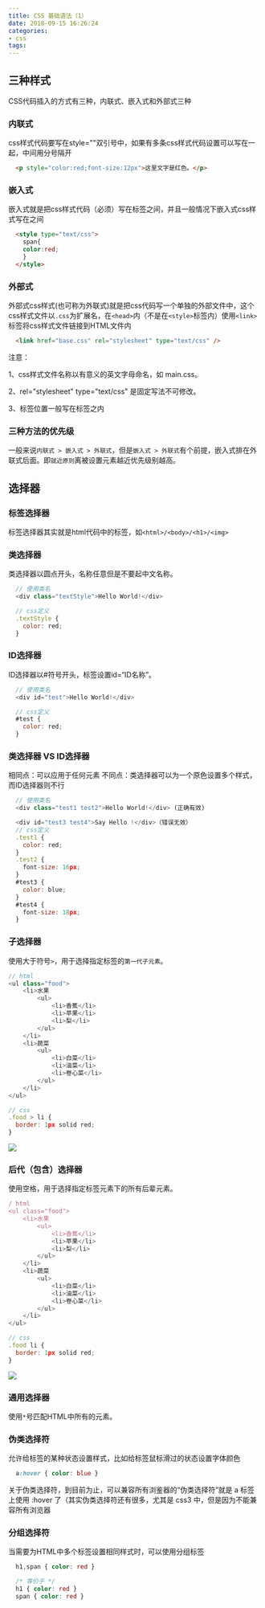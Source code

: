```yaml
---
title: CSS 基础语法（1）
date: 2018-09-15 16:26:24
categories:
- css
tags:
---
```


## 三种样式

CSS代码插入的方式有三种，内联式、嵌入式和外部式三种

### 内联式

css样式代码要写在style=""双引号中，如果有多条css样式代码设置可以写在一起，中间用分号隔开
```html
  <p style="color:red;font-size:12px">这里文字是红色。</p>
```

### 嵌入式

嵌入式就是把css样式代码（必须）写在<style type="text/css"></style>标签之间，并且一般情况下嵌入式css样式写在<head></head>之间
<!--more-->
```html
  <style type="text/css">
    span{
    color:red;
    }
  </style>
```

### 外部式

外部式css样式(也可称为外联式)就是把css代码写一个单独的外部文件中，这个css样式文件以`.css`为扩展名，在`<head>`内（不是在`<style>`标签内）使用`<link>`标签将css样式文件链接到HTML文件内

```html
  <link href="base.css" rel="stylesheet" type="text/css" />
```
注意：

1、css样式文件名称以有意义的英文字母命名，如 main.css。

2、rel="stylesheet" type="text/css" 是固定写法不可修改。

3、<link>标签位置一般写在<head>标签之内

### 三种方法的优先级

一般来说`内联式 > 嵌入式 > 外联式`，但是`嵌入式 > 外联式`有个前提，嵌入式排在外联式后面。即`就近原则`离被设置元素越近优先级别越高。

## 选择器

### 标签选择器

标签选择器其实就是html代码中的标签，如`<html>/<body>/<h1>/<img>`

### 类选择器

类选择器以圆点开头，名称任意但是不要起中文名称。

```js
  // 使用类名
  <div class="textStyle">Hello World!</div>

  // css定义
  .textStyle {
    color: red;
  }
```

### ID选择器

ID选择器以#符号开头，标签设置id=“ID名称”。

```js
  // 使用类名
  <div id="test">Hello World!</div>

  // css定义
  #test {
    color: red;
  }
```

### 类选择器 VS ID选择器

相同点：可以应用于任何元素
不同点：类选择器可以为一个原色设置多个样式，而ID选择器则不行

```js
  // 使用类名
  <div class="test1 test2">Hello World!</div> (正确有效)

  <div id="test3 test4">Say Hello !</div>（错误无效）
  // css定义
  .test1 {
    color: red;
  }
  .test2 {
    font-size: 16px;
  }
  #test3 {
    color: blue;
  }
  #test4 {
    font-size: 18px;
  }
```

### 子选择器

使用大于符号`>`，用于选择指定标签的`第一代子元素`。

```js
// html
<ul class="food">
    <li>水果
        <ul>
        	<li>香蕉</li>
            <li>苹果</li>
            <li>梨</li>
        </ul>
    </li>
    <li>蔬菜
    	<ul>
        	<li>白菜</li>
            <li>油菜</li>
            <li>卷心菜</li>
        </ul>
    </li>
</ul>

// css
.food > li {
  border: 1px solid red;
}

```
![](https://res.cloudinary.com/dlt4sbuqh/image/upload/v1537027672/WX20180916-000715_2x.png)

### 后代（包含）选择器

使用空格，用于选择指定标签元素下的所有后辈元素。

```js
/ html
<ul class="food">
    <li>水果
        <ul>
        	<li>香蕉</li>
            <li>苹果</li>
            <li>梨</li>
        </ul>
    </li>
    <li>蔬菜
    	<ul>
        	<li>白菜</li>
            <li>油菜</li>
            <li>卷心菜</li>
        </ul>
    </li>
</ul>

// css
.food li {
  border: 1px solid red;
}
```
![](https://res.cloudinary.com/dlt4sbuqh/image/upload/v1537027672/WX20180916-000729_2x.png)

### 通用选择器

使用`*`号匹配HTML中所有的元素。

### 伪类选择符

允许给标签的某种状态设置样式，比如给标签鼠标滑过的状态设置字体颜色

```css
  a:hover { color: blue }
```
关于伪类选择符，到目前为止，可以兼容所有浏鉴器的“伪类选择符”就是 a 标签上使用 :hover 了（其实伪类选择符还有很多，尤其是 css3 中，但是因为不能兼容所有浏览器

### 分组选择符

当需要为HTML中多个标签设置相同样式时，可以使用分组标签
```css
  h1,span { color: red }

  /* 等价于 */
  h1 { color: red }
  span { color: red }
```

